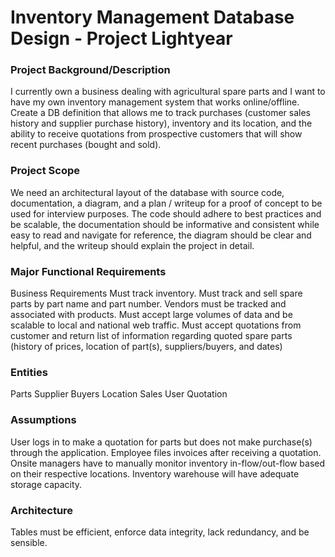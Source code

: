 # Inventory Management Database Design - Project Lightyear

### Project Background/Description

I currently own a business dealing with agricultural spare parts and I want to have my own inventory management system that works online/offline. Create a DB definition that allows me to track purchases (customer sales history and supplier purchase history), inventory and its location, and the ability to receive quotations from prospective customers that will show recent purchases (bought and sold).

### Project Scope

We need an architectural layout of the database with source code, documentation, a diagram, and a plan / writeup for a proof of concept to be used for interview purposes. The code should adhere to best practices and be scalable, the documentation should be informative and consistent while easy to read and navigate for reference, the diagram should be clear and helpful, and the writeup should explain the project in detail.

### Major Functional Requirements

Business Requirements
Must track inventory.
Must track and sell spare parts by part name and part number.
Vendors must be tracked and associated with products.
Must accept large volumes of data and be scalable to local and national web traffic.
Must accept quotations from customer and return list of information regarding quoted spare parts (history of prices, location of part(s), suppliers/buyers, and dates)

### Entities 

Parts
Supplier
Buyers 
Location
Sales
User
Quotation

### Assumptions
User logs in to make a quotation for parts but does not make purchase(s) through the application.
Employee files invoices after receiving a quotation.
Onsite managers have to manually monitor inventory in-flow/out-flow based on their respective locations.
Inventory warehouse will have adequate storage capacity.

### Architecture

Tables must be efficient, enforce data integrity, lack redundancy, and be sensible.

